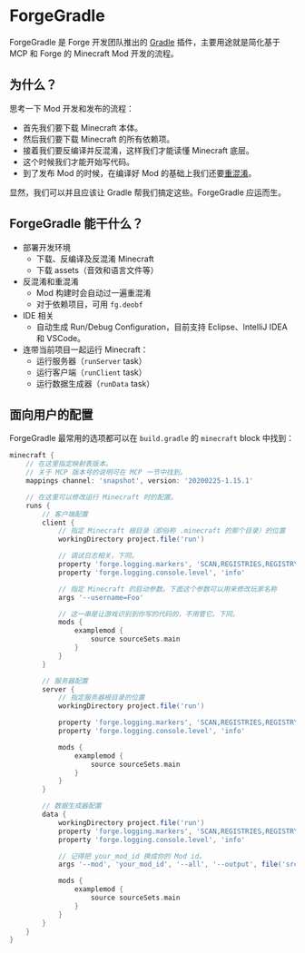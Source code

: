 # ForgeGradle

ForgeGradle 是 Forge 开发团队推出的 [Gradle](gradle.md) 插件，主要用途就是简化基于 MCP 和 Forge 的 Minecraft Mod 开发的流程。

## 为什么？

思考一下 Mod 开发和发布的流程：

  - 首先我们要下载 Minecraft 本体。
  - 然后我们要下载 Minecraft 的所有依赖项。
  - 接着我们要反编译并反混淆，这样我们才能读懂 Minecraft 底层。
  - 这个时候我们才能开始写代码。
  - 到了发布 Mod 的时候，在编译好 Mod 的基础上我们还要[重混淆](mcp.md#重混淆（re-obfuscation，reobf）)。

显然，我们可以并且应该让 Gradle 帮我们搞定这些。ForgeGradle 应运而生。

## ForgeGradle 能干什么？

  - 部署开发环境
    - 下载、反编译及反混淆 Minecraft
    - 下载 assets（音效和语言文件等）
  - 反混淆和重混淆
    - Mod 构建时会自动过一遍重混淆
    - 对于依赖项目，可用 `fg.deobf`
  - IDE 相关
    - 自动生成 Run/Debug Configuration，目前支持 Eclipse、IntelliJ IDEA 和 VSCode。
  - 连带当前项目一起运行 Minecraft：
    - 运行服务器（`runServer` task）
    - 运行客户端（`runClient` task）
    - 运行数据生成器（`runData` task）

## 面向用户的配置

ForgeGradle 最常用的选项都可以在 `build.gradle` 的 `minecraft` block 中找到：

```groovy
minecraft {
    // 在这里指定映射表版本。
    // 关于 MCP 版本号的说明可在 MCP 一节中找到。
    mappings channel: 'snapshot', version: '20200225-1.15.1'

    // 在这里可以修改运行 Minecraft 时的配置。
    runs {
        // 客户端配置
        client {
            // 指定 Minecraft 根目录（即俗称 .minecraft 的那个目录）的位置
            workingDirectory project.file('run')

            // 调试日志相关，下同。
            property 'forge.logging.markers', 'SCAN,REGISTRIES,REGISTRYDUMP'
            property 'forge.logging.console.level', 'info'

            // 指定 Minecraft 的启动参数。下面这个参数可以用来修改玩家名称
            args '--username=Foo'

            // 这一串是让游戏识别到你写的代码的，不用管它。下同。
            mods {
                examplemod {
                    source sourceSets.main
                }
            }
        }

        // 服务器配置
        server {
            // 指定服务器根目录的位置
            workingDirectory project.file('run')

            property 'forge.logging.markers', 'SCAN,REGISTRIES,REGISTRYDUMP'
            property 'forge.logging.console.level', 'info'

            mods {
                examplemod {
                    source sourceSets.main
                }
            }
        }

        // 数据生成器配置
        data {
            workingDirectory project.file('run')
            property 'forge.logging.markers', 'SCAN,REGISTRIES,REGISTRYDUMP'
            property 'forge.logging.console.level', 'info'

            // 记得把 your_mod_id 换成你的 Mod id。
            args '--mod', 'your_mod_id', '--all', '--output', file('src/generated/resources/')

            mods {
                examplemod {
                    source sourceSets.main
                }
            }
        }
    }
}
```

